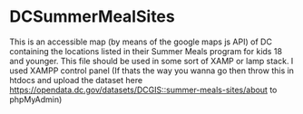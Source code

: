 # DCSummerMealSites

This is an accessible map (by means of the google maps js API) of DC containing the locations listed in their Summer Meals program for kids 18 and younger.
This file should be used in some sort of XAMP or lamp stack. I used XAMPP control panel (If thats the way you wanna go then throw this in htdocs and upload the dataset here https://opendata.dc.gov/datasets/DCGIS::summer-meals-sites/about to phpMyAdmin)

